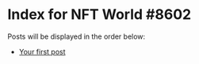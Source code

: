 # Index for NFT World #8602
Posts will be displayed in the order below:

- [Your first post](./001-first.md)

